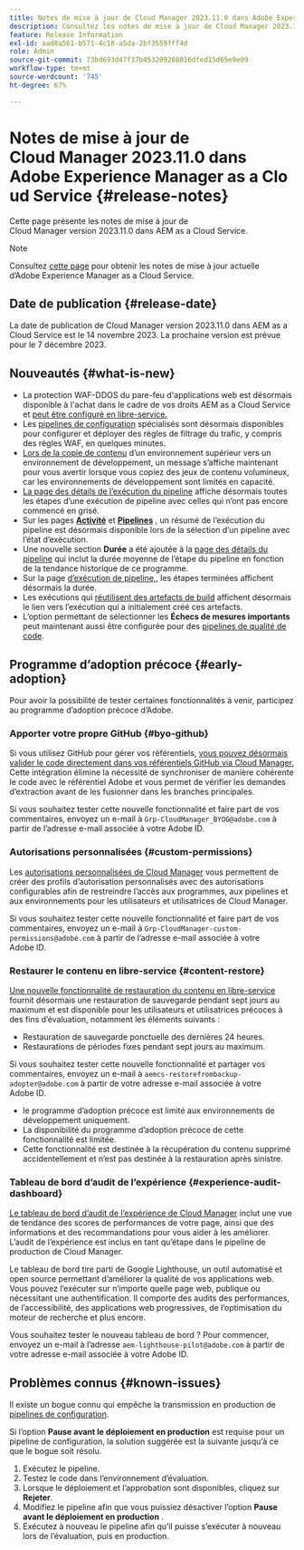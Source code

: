 ```yaml
---
title: Notes de mise à jour de Cloud Manager 2023.11.0 dans Adobe Experience Manager as a Cloud Service
description: Consultez les notes de mise à jour de Cloud Manager 2023.11.0 dans AEM as a Cloud Service.
feature: Release Information
exl-id: aad8a561-b571-4c18-a5da-2bf3559fff4d
role: Admin
source-git-commit: 73bd693d47f37b453209208816dfed15d65e9e09
workflow-type: tm+mt
source-wordcount: '745'
ht-degree: 67%

---
```


# Notes de mise à jour de Cloud Manager 2023.11.0 dans Adobe Experience Manager as a Cloud Service {#release-notes}

Cette page présente les notes de mise à jour de Cloud Manager version 2023.11.0 dans AEM as a Cloud Service.

>[!NOTE]
>
>Consultez [cette page](/help/release-notes/release-notes-cloud/release-notes-current.md) pour obtenir les notes de mise à jour actuelle d’Adobe Experience Manager as a Cloud Service.

## Date de publication {#release-date}

La date de publication de Cloud Manager version 2023.11.0 dans AEM as a Cloud Service est le 14 novembre 2023. La prochaine version est prévue pour le 7 décembre 2023.

## Nouveautés {#what-is-new}

* La protection WAF-DDOS du pare-feu d&#39;applications web est désormais disponible à l&#39;achat dans le cadre de vos droits AEM as a Cloud Service et [peut être configuré en libre-service.](/help/implementing/cloud-manager/getting-access-to-aem-in-cloud/creating-production-programs.md)
* Les [pipelines de configuration](/help/implementing/cloud-manager/configuring-pipelines/introduction-ci-cd-pipelines.md) spécialisés sont désormais disponibles pour configurer et déployer des règles de filtrage du trafic, y compris des règles WAF, en quelques minutes.
* [Lors de la copie de contenu](/help/implementing/developing/tools/content-copy.md) d’un environnement supérieur vers un environnement de développement, un message s’affiche maintenant pour vous avertir lorsque vous copiez des jeux de contenu volumineux, car les environnements de développement sont limités en capacité.
* [La page des détails de l’exécution du pipeline](/help/implementing/cloud-manager/configuring-pipelines/managing-pipelines.md#view-details) affiche désormais toutes les étapes d’une exécution de pipeline avec celles qui n’ont pas encore commencé en grisé.
* Sur les pages **[Activité](/help/implementing/cloud-manager/configuring-pipelines/managing-pipelines.md#activity)** et **[Pipelines](/help/implementing/cloud-manager/configuring-pipelines/managing-pipelines.md#pipelines)** , un résumé de l’exécution du pipeline est désormais disponible lors de la sélection d’un pipeline avec l’état d’exécution.
* Une nouvelle section **Durée** a été ajoutée à la [page des détails du pipeline](/help/implementing/cloud-manager/configuring-pipelines/managing-pipelines.md#view-details) qui inclut la durée moyenne de l’étape du pipeline en fonction de la tendance historique de ce programme.
* Sur la page [ d’exécution de pipeline,](/help/implementing/cloud-manager/configuring-pipelines/managing-pipelines.md#activity-window), les étapes terminées affichent désormais la durée.
* Les exécutions qui [réutilisent des artefacts de build](/help/implementing/cloud-manager/getting-access-to-aem-in-cloud/setting-up-project.md#build-artifact-reuse) affichent désormais le lien vers l’exécution qui a initialement créé ces artefacts.
* L’option permettant de sélectionner les **Échecs de mesures importants** peut maintenant aussi être configurée pour des [pipelines de qualité de code](/help/implementing/cloud-manager/configuring-pipelines/configuring-non-production-pipelines.md).


## Programme d’adoption précoce {#early-adoption}

Pour avoir la possibilité de tester certaines fonctionnalités à venir, participez au programme d’adoption précoce d’Adobe.

### Apporter votre propre GitHub {#byo-github}

Si vous utilisez GitHub pour gérer vos référentiels, [vous pouvez désormais valider le code directement dans vos référentiels GitHub via Cloud Manager.](/help/implementing/cloud-manager/managing-code/private-repositories.md) Cette intégration élimine la nécessité de synchroniser de manière cohérente le code avec le référentiel Adobe et vous permet de vérifier les demandes d’extraction avant de les fusionner dans les branches principales.

Si vous souhaitez tester cette nouvelle fonctionnalité et faire part de vos commentaires, envoyez un e-mail à `Grp-CloudManager_BYOG@adobe.com` à partir de l’adresse e-mail associée à votre Adobe ID.

### Autorisations personnalisées {#custom-permissions}

Les [autorisations personnalisées de Cloud Manager](/help/implementing/cloud-manager/custom-permissions.md) vous permettent de créer des profils d’autorisation personnalisés avec des autorisations configurables afin de restreindre l’accès aux programmes, aux pipelines et aux environnements pour les utilisateurs et utilisatrices de Cloud Manager.

Si vous souhaitez tester cette nouvelle fonctionnalité et faire part de vos commentaires, envoyez un e-mail à `Grp-CloudManager-custom-permissions@adobe.com` à partir de l’adresse e-mail associée à votre Adobe ID.

### Restaurer le contenu en libre-service {#content-restore}

[Une nouvelle fonctionnalité de restauration du contenu en libre-service](/help/operations/restore.md) fournit désormais une restauration de sauvegarde pendant sept jours au maximum et est disponible pour les utilisateurs et utilisatrices précoces à des fins d’évaluation, notamment les éléments suivants :

* Restauration de sauvegarde ponctuelle des dernières 24 heures.
* Restaurations de périodes fixes pendant sept jours au maximum.

Si vous souhaitez tester cette nouvelle fonctionnalité et partager vos commentaires, envoyez un e-mail à `aemcs-restorefrombackup-adopter@adobe.com` à partir de votre adresse e-mail associée à votre Adobe ID.

* le programme d’adoption précoce est limité aux environnements de développement uniquement.
* La disponibilité du programme d’adoption précoce de cette fonctionnalité est limitée.
* Cette fonctionnalité est destinée à la récupération du contenu supprimé accidentellement et n’est pas destinée à la restauration après sinistre.

### Tableau de bord d’audit de l’expérience {#experience-audit-dashboard}

[Le tableau de bord d’audit de l’expérience de Cloud Manager](/help/implementing/cloud-manager/experience-audit-dashboard.md) inclut une vue de tendance des scores de performances de votre page, ainsi que des informations et des recommandations pour vous aider à les améliorer. L’audit de l’expérience est inclus en tant qu’étape dans le pipeline de production de Cloud Manager.

Le tableau de bord tire parti de Google Lighthouse, un outil automatisé et open source permettant d’améliorer la qualité de vos applications web. Vous pouvez l’exécuter sur n’importe quelle page web, publique ou nécessitant une authentification. Il comporte des audits des performances, de l’accessibilité, des applications web progressives, de l’optimisation du moteur de recherche et plus encore.

Vous souhaitez tester le nouveau tableau de bord ? Pour commencer, envoyez un e-mail à l’adresse `aem-lighthouse-pilot@adobe.com` à partir de votre adresse e-mail associée à votre Adobe ID.

## Problèmes connus {#known-issues}

Il existe un bogue connu qui empêche la transmission en production de [pipelines de configuration](/help/implementing/cloud-manager/configuring-pipelines/introduction-ci-cd-pipelines.md##config-deployment-pipeline).

Si l’option **Pause avant le déploiement en production** est requise pour un pipeline de configuration, la solution suggérée est la suivante jusqu’à ce que le bogue soit résolu.

1. Exécutez le pipeline.
1. Testez le code dans l’environnement d’évaluation.
1. Lorsque le déploiement et l’approbation sont disponibles, cliquez sur **Rejeter**.
1. Modifiez le pipeline afin que vous puissiez désactiver l’option **Pause avant le déploiement en production** .
1. Exécutez à nouveau le pipeline afin qu’il puisse s’exécuter à nouveau lors de l’évaluation, puis en production.
